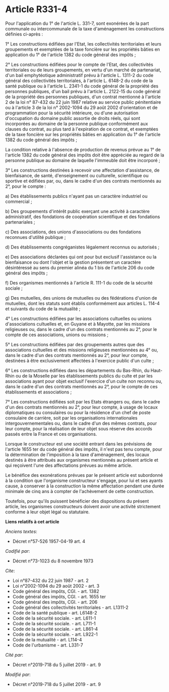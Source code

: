 # Article R331-4

Pour l'application du 1° de l'article L. 331-7, sont exonérées de la part communale ou intercommunale de la taxe
d'aménagement les constructions définies ci-après :

1° Les constructions édifiées par l'Etat, les collectivités territoriales et leurs groupements et exemptées de la taxe
foncière sur les propriétés bâties en application du 1° de l'article 1382 du code général des impôts ;

2° Les constructions édifiées pour le compte de l'Etat, des collectivités territoriales ou de leurs groupements, en vertu
d'un marché de partenariat, d'un bail emphytéotique administratif prévu à l'article L. 1311-2 du code général des
collectivités territoriales, à l'article L. 6148-2 du code de la santé publique ou à l'article L. 2341-1 du code général de
la propriété des personnes publiques, d'un bail prévu à l'article L. 2122-15 du code général de la propriété des personnes
publiques, d'un contrat mentionné à l'article 2 de la loi n° 87-432 du 22 juin 1987 relative au service public pénitentiaire
ou à l'article 3 de la loi n° 2002-1094 du 29 août 2002 d'orientation et de programmation pour la sécurité intérieure, ou
d'une autorisation d'occupation du domaine public assortie de droits réels, qui sont incorporées au domaine de la personne
publique conformément aux clauses du contrat, au plus tard à l'expiration de ce contrat, et exemptées de la taxe foncière sur
les propriétés bâties en application du 1° de l'article 1382 du code général des impôts ;

La condition relative à l'absence de production de revenus prévue au 1° de l'article 1382 du code général des impôts doit
être appréciée au regard de la personne publique au domaine de laquelle l'immeuble doit être incorporé ;

3° Les constructions destinées à recevoir une affectation d'assistance, de bienfaisance, de santé, d'enseignement ou
culturelle, scientifique ou sportive et édifiées par, ou, dans le cadre d'un des contrats mentionnés au 2°, pour le compte :

a) Des établissements publics n'ayant pas un caractère industriel ou commercial ;

b) Des groupements d'intérêt public exerçant une activité à caractère administratif, des fondations de coopération
scientifique et des fondations partenariales ;

c) Des associations, des unions d'associations ou des fondations reconnues d'utilité publique ;

d) Des établissements congréganistes légalement reconnus ou autorisés ;

e) Des associations déclarées qui ont pour but exclusif l'assistance ou la bienfaisance ou dont l'objet et la gestion
présentent un caractère désintéressé au sens du premier alinéa du 1 bis de l'article 206 du code général des impôts ;

f) Des organismes mentionnés à l'article R. 111-1 du code de la sécurité sociale ;

g) Des mutuelles, des unions de mutuelles ou des fédérations d'union de mutuelles, dont les statuts sont établis conformément
aux articles L. 114-4 et suivants du code de la mutualité ;

4° Les constructions édifiées par les associations cultuelles ou unions d'associations cultuelles et, en Guyane et à Mayotte,
par les missions religieuses ou, dans le cadre d'un des contrats mentionnés au 2°, pour le compte de ces associations, unions
ou missions ;

5° Les constructions édifiées par des groupements autres que des associations cultuelles et des missions religieuses
mentionnées au 4° ou, dans le cadre d'un des contrats mentionnés au 2°, pour leur compte, destinées à être exclusivement
affectées à l'exercice public d'un culte ;

6° Les constructions édifiées dans les départements du Bas-Rhin, du Haut-Rhin ou de la Moselle par les établissements publics
du culte et par les associations ayant pour objet exclusif l'exercice d'un culte non reconnu ou, dans le cadre d'un des
contrats mentionnés au 2°, pour le compte de ces établissements et associations ;

7° Les constructions édifiées soit par les Etats étrangers ou, dans le cadre d'un des contrats mentionnés au 2°, pour leur
compte, à usage de locaux diplomatiques ou consulaires ou pour la résidence d'un chef de poste consulaire de carrière, soit
par les organisations internationales intergouvernementales ou, dans le cadre d'un des mêmes contrats, pour leur compte, pour
la réalisation de leur objet sous réserve des accords passés entre la France et ces organisations.

Lorsque le constructeur est une société entrant dans les prévisions de l'article 1655 ter du code général des impôts, il
n'est pas tenu compte, pour la détermination de l'imposition à la taxe d'aménagement, des locaux destinés à être attribués
aux organismes mentionnés au présent article et qui reçoivent l'une des affectations prévues au même article.

Le bénéfice des exonérations prévues par le présent article est subordonné à la condition que l'organisme constructeur
s'engage, pour lui et ses ayants cause, à conserver à la construction la même affectation pendant une durée minimale de cinq
ans à compter de l'achèvement de cette construction.

Toutefois, pour qu'ils puissent bénéficier des dispositions du présent article, les organismes constructeurs doivent avoir
une activité strictement conforme à leur objet légal ou statutaire.

**Liens relatifs à cet article**

_Anciens textes_:

  - Décret n°57-526 1957-04-19 art. 4

_Codifié par_:

  - Décret n°73-1023 du 8 novembre 1973

_Cite_:

  - Loi n°87-432 du 22 juin 1987 - art. 2
  - Loi n°2002-1094 du 29 août 2002 - art. 3
  - Code général des impôts, CGI. - art. 1382
  - Code général des impôts, CGI. - art. 1655 ter
  - Code général des impôts, CGI. - art. 206
  - Code général des collectivités territoriales - art. L1311-2
  - Code de la santé publique - art. L6148-2
  - Code de la sécurité sociale. - art. L611-1
  - Code de la sécurité sociale. - art. L711-1
  - Code de la sécurité sociale. - art. L861-4
  - Code de la sécurité sociale. - art. L922-1
  - Code de la mutualité - art. L114-4
  - Code de l'urbanisme - art. L331-7

_Cité par_:

  - Décret n°2019-718 du 5 juillet 2019 - art. 9

_Modifié par_:

  - Décret n°2019-718 du 5 juillet 2019 - art. 9
